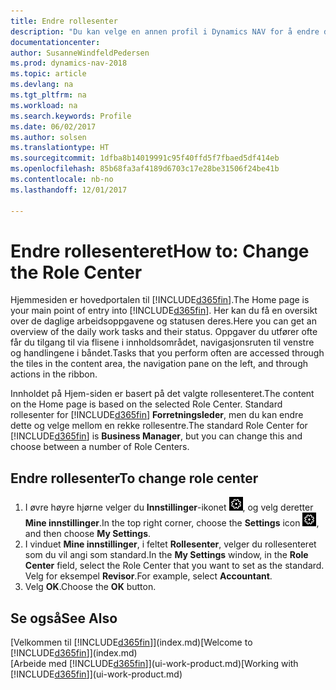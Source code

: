 ```yaml
---
title: Endre rollesenter
description: "Du kan velge en annen profil i Dynamics NAV for å endre det som vises på Hjem-siden."
documentationcenter: 
author: SusanneWindfeldPedersen
ms.prod: dynamics-nav-2018
ms.topic: article
ms.devlang: na
ms.tgt_pltfrm: na
ms.workload: na
ms.search.keywords: Profile
ms.date: 06/02/2017
ms.author: solsen
ms.translationtype: HT
ms.sourcegitcommit: 1dfba8b14019991c95f40ffd5f7fbaed5df414eb
ms.openlocfilehash: 85b68fa3af4189d6703c17e28be31506f24be41b
ms.contentlocale: nb-no
ms.lasthandoff: 12/01/2017

---
```

# <a name="how-to-change-the-role-center"></a><span data-ttu-id="49565-103">Endre rollesenteret</span><span class="sxs-lookup"><span data-stu-id="49565-103">How to: Change the Role Center</span></span>
<span data-ttu-id="49565-104">Hjemmesiden er hovedportalen til [!INCLUDE[d365fin](includes/d365fin_md.md)].</span><span class="sxs-lookup"><span data-stu-id="49565-104">The Home page is your main point of entry into [!INCLUDE[d365fin](includes/d365fin_md.md)].</span></span> <span data-ttu-id="49565-105">Her kan du få en oversikt over de daglige arbeidsoppgavene og statusen deres.</span><span class="sxs-lookup"><span data-stu-id="49565-105">Here you can get an overview of the daily work tasks and their status.</span></span> <span data-ttu-id="49565-106">Oppgaver du utfører ofte får du tilgang til via flisene i innholdsområdet, navigasjonsruten til venstre og handlingene i båndet.</span><span class="sxs-lookup"><span data-stu-id="49565-106">Tasks that you perform often are accessed through the tiles in the content area, the navigation pane on the left, and through actions in the ribbon.</span></span>

<span data-ttu-id="49565-107">Innholdet på Hjem-siden er basert på det valgte rollesenteret.</span><span class="sxs-lookup"><span data-stu-id="49565-107">The content on the Home page is based on the selected Role Center.</span></span> <span data-ttu-id="49565-108">Standard rollesenter for [!INCLUDE[d365fin](includes/d365fin_md.md)] **Forretningsleder**, men du kan endre dette og velge mellom en rekke rollesentre.</span><span class="sxs-lookup"><span data-stu-id="49565-108">The standard Role Center for [!INCLUDE[d365fin](includes/d365fin_md.md)] is **Business Manager**, but you can change this and choose between a number of Role Centers.</span></span>

## <a name="to-change-role-center"></a><span data-ttu-id="49565-109">Endre rollesenter</span><span class="sxs-lookup"><span data-stu-id="49565-109">To change role center</span></span>
1. <span data-ttu-id="49565-110">I øvre høyre hjørne velger du **Innstillinger**-ikonet ![Innstillinger](media/ui-experience/settings_icon_small.png "Innstillinger-ikonet for rollesenter"), og velg deretter **Mine innstillinger**.</span><span class="sxs-lookup"><span data-stu-id="49565-110">In the top right corner, choose the **Settings** icon ![Settings](media/ui-experience/settings_icon_small.png "Settings icon for role center"), and then choose **My Settings**.</span></span>
2. <span data-ttu-id="49565-111">I vinduet **Mine innstillinger**, i feltet **Rollesenter**, velger du rollesenteret som du vil angi som standard.</span><span class="sxs-lookup"><span data-stu-id="49565-111">In the **My Settings** window, in the **Role Center** field, select the Role Center that you want to set as the standard.</span></span> <span data-ttu-id="49565-112">Velg for eksempel **Revisor**.</span><span class="sxs-lookup"><span data-stu-id="49565-112">For example, select **Accountant**.</span></span>
3. <span data-ttu-id="49565-113">Velg **OK**.</span><span class="sxs-lookup"><span data-stu-id="49565-113">Choose the **OK** button.</span></span>

## <a name="see-also"></a><span data-ttu-id="49565-114">Se også</span><span class="sxs-lookup"><span data-stu-id="49565-114">See Also</span></span>
<span data-ttu-id="49565-115">[Velkommen til [!INCLUDE[d365fin](includes/d365fin_md.md)]](index.md)</span><span class="sxs-lookup"><span data-stu-id="49565-115">[Welcome to [!INCLUDE[d365fin](includes/d365fin_md.md)]](index.md)</span></span>  
<span data-ttu-id="49565-116">[Arbeide med [!INCLUDE[d365fin](includes/d365fin_md.md)]](ui-work-product.md)</span><span class="sxs-lookup"><span data-stu-id="49565-116">[Working with [!INCLUDE[d365fin](includes/d365fin_md.md)]](ui-work-product.md)</span></span>  

